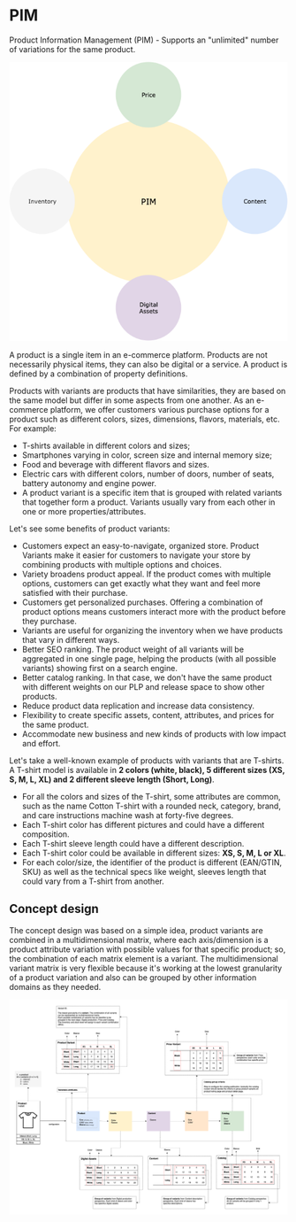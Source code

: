 # PIM

Product Information Management (PIM) - Supports an "unlimited" number of variations for the same product.

![PIM design](pim.png)

A product is a single item in an e-commerce platform. Products are not necessarily physical items, they can also be digital or a service. A product is defined by a combination of property definitions.

Products with variants are products that have similarities, they are based on the same model but differ in some aspects from one another. As an e-commerce platform, we offer customers various purchase options for a product such as different colors, sizes, dimensions, flavors, materials, etc. For example:

* T-shirts available in different colors and sizes;
* Smartphones varying in color, screen size and internal memory size;
* Food and beverage with different flavors and sizes.
* Electric cars with different colors, number of doors, number of seats, battery autonomy and engine power.   
* A product variant is a specific item that is grouped with related variants that together form a product. Variants usually vary from each other in one or more properties/attributes. 

Let's see some benefits of product variants:

* Customers expect an easy-to-navigate, organized store. Product Variants make it easier for customers to navigate your store by combining products with multiple options and choices.
* Variety broadens product appeal. If the product comes with multiple options, customers can get exactly what they want and feel more satisfied with their purchase.
* Customers get personalized purchases. Offering a combination of product options means customers interact more with the product before they purchase.
* Variants are useful for organizing the inventory when we have products that vary in different ways.
* Better SEO ranking. The product weight of all variants will be aggregated in one single page, helping the products (with all possible variants) showing first on a search engine. 
* Better catalog ranking. In that case, we don't have the same product with different weights on our PLP and release space to show other products.
* Reduce product data replication and increase data consistency.
* Flexibility to create specific assets, content, attributes, and prices for the same product. 
* Accommodate new business and new kinds of products with low impact and effort.

Let's take a well-known example of products with variants that are T-shirts. A T-shirt model is available in **2 colors (white, black), 5 different sizes (XS, S, M, L, XL) and 2 different sleeve length (Short, Long)**.

* For all the colors and sizes of the T-shirt, some attributes are common, such as the name Cotton T-shirt with a rounded neck, category, brand, and care instructions machine wash at forty-five degrees.
* Each T-shirt color has different pictures and could have a different composition.
* Each T-shirt sleeve length could have a different description.
* Each T-shirt color could be available in different sizes: **XS, S, M, L or XL**.
* For each color/size, the identifier of the product is different (EAN/GTIN, SKU) as well as the technical specs like weight, sleeves length that could vary from a T-shirt from another.

## Concept design

The concept design was based on a simple idea, product variants are combined in a multidimensional matrix, where each axis/dimension is a product attribute variation with possible values for that specific product; so, the combination of each matrix element is a variant. The multidimensional variant matrix is very flexible because it's working at the lowest granularity of a product variation and also can be grouped by other information domains as they needed.

![Concept design](product-variant.png)
